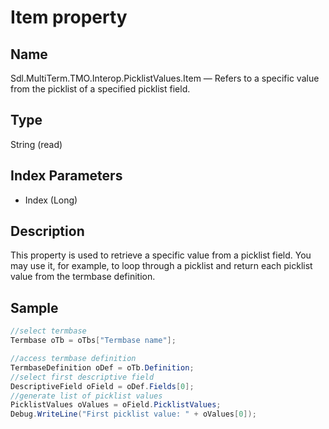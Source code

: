 #  Item property

## Name

Sdl.MultiTerm.TMO.Interop.PicklistValues.Item —          Refers to a specific value from the picklist of a specified picklist field.

## Type

String
(read)

## Index Parameters

* Index (Long)

## Description

This property is used to retrieve a specific value from a picklist field. You may use it, for example, to loop through a picklist and return each picklist value from the termbase definition.

## Sample


```cs
//select termbase
Termbase oTb = oTbs["Termbase name"];

//access termbase definition
TermbaseDefinition oDef = oTb.Definition;
//select first descriptive field
DescriptiveField oField = oDef.Fields[0];
//generate list of picklist values
PicklistValues oValues = oField.PicklistValues;
Debug.WriteLine("First picklist value: " + oValues[0]);
```
